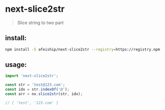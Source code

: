 # next-slice2str
> Slice string to two part

## install:
```bash
npm install -S afeiship/next-slice2str --registry=https://registry.npm.taobao.org
```

## usage:
```js
import 'next-slice2str';

const str = 'test@123.com';
const idx = str.indexOf('@');
const arr = nx.slice2str(str, idx);

// [ 'test', '123.com' ]
```
